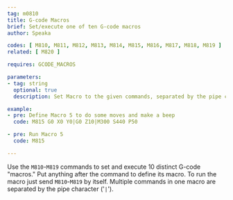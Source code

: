 ```yaml
---
tag: m0810
title: G-code Macros
brief: Set/execute one of ten G-code macros
author: Speaka

codes: [ M810, M811, M812, M813, M814, M815, M816, M817, M818, M819 ]
related: [ M820 ]

requires: GCODE_MACROS

parameters:
- tag: string
  optional: true
  description: Set Macro to the given commands, separated by the pipe character.

example:
- pre: Define Macro 5 to do some moves and make a beep
  code: M815 G0 X0 Y0|G0 Z10|M300 S440 P50

- pre: Run Macro 5
  code: M815

---
```


Use the `M810`-`M819` commands to set and execute 10 distinct G-code "macros." Put anything after the command to define its macro. To run the macro just send `M810`-`M819` by itself. Multiple commands in one macro are separated by the pipe character ('`|`').
